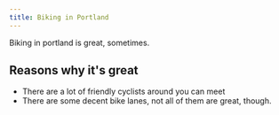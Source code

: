 ```yaml
---
title: Biking in Portland
---
```


Biking in portland is great, sometimes. 

## Reasons why it's great

* There are a lot of friendly cyclists around you can meet
* There are some decent bike lanes, not all of them are great, though.